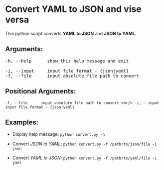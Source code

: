 # Convert YAML to JSON and vise versa

This python script converts **YAML to JSON** and **JSON to YAML**.

## Arguments:

<pre>-h, --help      show this help message and exit <br/>
-i, --input     input file format - {json|yaml}
-f, --file      input absolute file path to convert</pre>

## Positional Arguments:

`-f, --file      input absolute file path to convert <br/>
-i, --input     input file format - {json|yaml}`

## Examples:

* Display help message:
`python convert.py -h`

* Convert *JSON to YAML*:
`python convert.py -f /path/to/json/file -i json`

* Convert *YAML to JSON*:
`python convert.py -f /path/to/yaml/file -i yaml`
